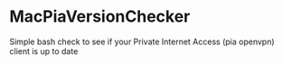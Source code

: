 # MacPiaVersionChecker
Simple bash check to see if your Private Internet Access (pia openvpn) client is up to date
